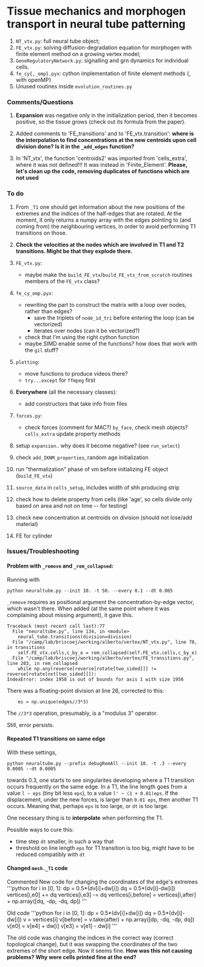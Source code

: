 # Tissue mechanics and morphogen transport in neural tube patterning

1. `NT_vtx.py`: full neural tube object;
2. `FE_vtx.py`: solving diffusion-degradation equation for morphogen with finite element method on a growing vertex model;
3. `GeneRegulatoryNetwork.py`: signalling and grn dynamics for individual cells.
4. `fe_cy{,_omp}.pyx`: cython implementation of finite element methods {, with openMP} 
5. Unused routines inside `evolution_routines.py`


### Comments/Questions

1. **Expansion** was negative only in the initialization period, then it becomes positive, so the tissue grows (check out its formula from the paper).

2. Added comments to 'FE_transitions' and to 'FE_vtx.transition': **where is the interpolation to find concentrations at the new centroids upon cell division done? Is it in the `_add_edges` function?**

3. In 'NT_vtx', the function 'centroids2' was imported from 'cells_extra', where it was not defined!!! It was instead in 'Finite_Element'. **Please, let's clean up the code, removing duplicates of functions which are not used**



### To do

1. From `_T1` one should get information about the new positions of the extremes and the indices of the half-edges that are rotated. At the moment, it only returns a numpy array with the edges pointing to (and coming from) the neighbouring vertices, in order to avoid performing T1 transitions on those.

1. **Check the velocities at the nodes which are involved in T1 and T2 transitions. Might be that they explode there.**

1. `FE_vtx.py`:
	- maybe make the `build_FE_vtx`/`build_FE_vtx_from_scratch` routines members of the `FE_vtx` class?

2. `fe_cy_omp.pyx`:
	- rewriting the part to construct the matrix with a loop over nodes, rather than edges?
		- save the triplets of `node_id_tri` before entering the loop (can be vectorized)
		- iterates over nodes (can it be vectorized?)
	- check that I'm using the right cython function
	- maybe SIMD enable some of the functions? how does that work with the `gil` stuff?

3. `plotting`:
	- move functions to produce videos there?
	- `try...except` for `ffmpeg` first

6. **Everywhere** (all the necessary classes):
	- add constructors that take info from files

1. `forces.py`:
	- check forces (comment for MAC?) `by_face`, check mesh objects? `cells_extra` update property methods

2. setup `expansion`.. why does it become negative? (see `run_select`)

3. check `add_IKNM_properties`, random age initialization

4. run "thermalization" phase of vm before initializing FE object (`build_FE_vtx`)

5. `source_data` in `cells_setup`, includes width of shh producing strip

6. check how to delete property from cells (like 'age', so cells divide only based on area and not on time -- for testing)

7. check new concentration at centroids on division (should not lose/add material)

8. FE for cylinder


### Issues/Troubleshooting

#### Problem with `_remove` and `_rem_collapsed`:

Running with
```
python neuraltube.py --init 10. -t 50. --every 0.1 --dt 0.005
```

`_remove` requires as positional argument the concentration-by-edge vector, which wasn't there. When added (at the same point where it was complaining about missing argument), it gave this.
```
Traceback (most recent call last):77
  File "neuraltube.py", line 134, in <module>
    neural_tube.transitions(division=division)
  File "/camp/lab/briscoej/working/alberto/vertex/NT_vtx.py", line 78, in transitions
    self.FE_vtx.cells,c_by_e = rem_collapsed(self.FE_vtx.cells,c_by_e)
  File "/camp/lab/briscoej/working/alberto/vertex/FE_transitions.py", line 203, in rem_collapsed
    while np.any(reverse[reverse[rotate[two_sided]]] != reverse[rotate[nxt[two_sided]]]):
IndexError: index 1958 is out of bounds for axis 1 with size 1956
```
There was a floating-point division at line 26, corrected to this:
```
    es = np.unique(edges//3*3)
```
The `//3*3` operation, presumably, is a "modulus 3" operator.

Still, error persists.


#### Repeated T1 transitions on same edge

With these settings,
```
python neuraltube.py --prefix debugRemAll --init 10. -t .3 --every 0.0005 --dt 0.0005
```
towards 0.3, one starts to see singularites developing where a T1 transition occurs frequently on the same edge.
In a T1, the line length goes from a value `l ~ eps` (tiny bit less `eps`), to a value `l' ~ (1 + 0.01)eps`. If the displacement, under the new forces, is larger than `0.01 eps`, then another T1 occurs.
Meaning that, perhaps `eps` is too large, or `dt` is too large.

One necessary thing is to **interpolate** when performing the T1.

Possible ways to cure this:
- time step `dt` smaller, in such a way that
- threshold on line length `eps` for T1 transition is too big, might have to be reduced compatibly with `dt`


#### Changed `mesh._T1` code

Commented 
New code for changing the coordinates of the edge's extremes
'''python
for i in [0, 1]:
    dp = 0.5*(dv[i]+dw[i])
    dq = 0.5*(dv[i]-dw[i])
    vertices[i,e0] += dq
    vertices[i,e3] -= dq
    vertices[i,before] = vertices[i,after]  + np.array([dq, -dp, -dq, dp])
'''

Old code
'''python
for i in [0, 1]:
    dp = 0.5*(dv[i]+dw[i])
    dq = 0.5*(dv[i]-dw[i])
    v = vertices[i]
    v[before] = v.take(after) + np.array([dp, -dq, -dp, dq])
    v[e0] = v[e4] + dw[i]
    v[e3] = v[e1] - dw[i]
'''

The old code was changing the indices in the correct way (correct topological change), but it was swapping the coordinates of the two extremes of the short edge. Now it seems fine. **How was this not causing problems? Why were cells printed fine at the end?**